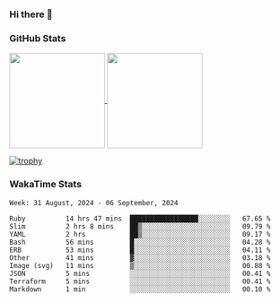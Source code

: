 ### Hi there 👋

### GitHub Stats

<a href="https://github.com/anuraghazra/github-readme-stats">
  <img align="center" height="170px" src="https://github-readme-stats.vercel.app/api/top-langs/?username=tksfjt1024&layout=compact&count_private=true&show_icons=true&show_icons=true&theme=graywhite" />
</a>
<a href="https://github.com/anuraghazra/github-readme-stats">
  <img align="center" height="170px" src="https://github-readme-stats.vercel.app/api?username=tksfjt1024&count_private=true&show_icons=true&show_icons=true&theme=graywhite" />
</a>

[![trophy](https://github-profile-trophy.vercel.app/?username=tksfjt1024)](https://github.com/ryo-ma/github-profile-trophy)

### WakaTime Stats

<!--START_SECTION:waka-->
```text
Week: 31 August, 2024 - 06 September, 2024

Ruby          14 hrs 47 mins  █████████████████░░░░░░░░   67.65 % 
Slim          2 hrs 8 mins    ██▒░░░░░░░░░░░░░░░░░░░░░░   09.79 % 
YAML          2 hrs           ██▒░░░░░░░░░░░░░░░░░░░░░░   09.17 % 
Bash          56 mins         █░░░░░░░░░░░░░░░░░░░░░░░░   04.28 % 
ERB           53 mins         █░░░░░░░░░░░░░░░░░░░░░░░░   04.11 % 
Other         41 mins         ▓░░░░░░░░░░░░░░░░░░░░░░░░   03.18 % 
Image (svg)   11 mins         ▒░░░░░░░░░░░░░░░░░░░░░░░░   00.88 % 
JSON          5 mins          ░░░░░░░░░░░░░░░░░░░░░░░░░   00.41 % 
Terraform     5 mins          ░░░░░░░░░░░░░░░░░░░░░░░░░   00.41 % 
Markdown      1 min           ░░░░░░░░░░░░░░░░░░░░░░░░░   00.10 % 
```
<!--END_SECTION:waka-->

